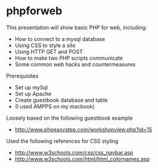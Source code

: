 phpforweb
=========

This presentation will show basic PHP for web, including:
- How to connect to a mysql database
- Using CSS to style a site
- Using HTTP GET and POST
- How to make two PHP scripts communicate
- Some common web hacks and countermeasures

Prerequisites
- Set up mySql
- Set up Apache
- Create guestbook database and table
- (I used AMPPS on my macbook)

Loosely based on the following guestbook example
- http://www.phpeasystep.com/workshopview.php?id=15

Used the following references for CSS styling
- http://www.w3schools.com/css/css_navbar.asp
- http://www.w3schools.com/html/html_colornames.asp